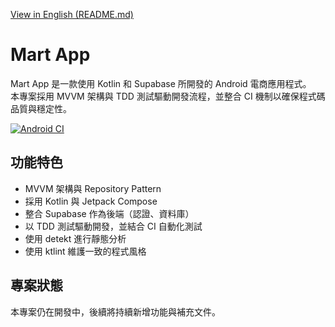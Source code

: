 [View in English (README.md)](./README.md)

# Mart App
Mart App 是一款使用 Kotlin 和 Supabase 所開發的 Android 電商應用程式。  
本專案採用 MVVM 架構與 TDD 測試驅動開發流程，並整合 CI 機制以確保程式碼品質與穩定性。

[![Android CI](https://github.com/yii016999/mart-app/actions/workflows/android-ci.yml/badge.svg)](https://github.com/yii016999/mart-app/actions)

## 功能特色
- MVVM 架構與 Repository Pattern
- 採用 Kotlin 與 Jetpack Compose
- 整合 Supabase 作為後端（認證、資料庫）
- 以 TDD 測試驅動開發，並結合 CI 自動化測試
- 使用 detekt 進行靜態分析
- 使用 ktlint 維護一致的程式風格

## 專案狀態
本專案仍在開發中，後續將持續新增功能與補充文件。